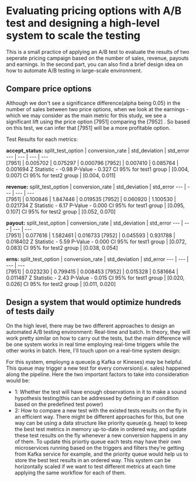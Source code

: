 # Evaluating pricing options with A/B test and designing a high-level system to scale the testing    
This is a small practice of applying an A/B test to evaluate the results of two seperate pricing campaign based on the number of sales, revenue, payouts and earnings. In the second part, you can also find a brief design idea on how to automate A/B testing in large-scale environment.  

## Compare price options 
Although we don't see a significance difference(alpha being 0.05) in the number of sales between two price options, when we look at the earnings - which we may consider as the main metric for this study, we see a significant lift using the price option  [7951]  comparing the  [7952] . So based on this test, we can infer that  [7951]  will be a more profitable option.

Test Results for each metrics: 

**accept_status:** 
split_test_option | conversion_rate | std_deviation | std_error
--- | --- | --- | ---                                            
[7951] | 0.005702 | 0.075297 | 0.000796
[7952] | 0.007410 | 0.085764 | 0.001694
Z Statistic - -0.98
P-Value - 0.327
CI 95% for test1 group | [0.004, 0.007]
CI 95% for test2 group | [0.004, 0.011]


**revenue:**
split_test_option | conversion_rate | std_deviation | std_error
--- | --- | --- | ---                                          
[7951] | 0.100846 | 1.847446 | 0.019535
[7952] | 0.060920 | 1.100530 | 0.021734
Z Statistic - 6.17
P-Value - 0.000
CI 95% for test1 group | [0.095, 0.107]
CI 95% for test2 group | [0.052, 0.070]


**payout:**
split_test_option | conversion_rate | std_deviation | std_error
--- | --- | --- | ---                                            
[7951] | 0.077616 | 1.582461 | 0.016733
[7952] | 0.045593 | 0.931788 | 0.018402
Z Statistic - 5.59
P-Value - 0.000
CI 95% for test1 group | [0.072, 0.083]
CI 95% for test2 group | [0.038, 0.054]


**erns:**
split_test_option | conversion_rate | std_deviation | std_error
--- | --- | --- | ---                                           
[7951] | 0.023230 | 0.799415 | 0.008453
[7952] | 0.015328 | 0.581664 | 0.011487
Z Statistic - 2.43
P-Value - 0.015
CI 95% for test1 group | [0.020, 0.026]
CI 95% for test2 group | [0.011, 0.020]


## Design a system that would optimize hundreds of tests daily  
On the high level, there may be two different approaches to design an automated A/B testing environment: Real-time and batch. In theory, they will work pretty similar on how to carry out the tests, but the main difference will be one system works in real time employing real-time triggers while the other works in batch. Here, I'll touch upon on a real-time system design:    

For this system, employng a queue(e.g Kafka or Kineses) may be helpful. This queue may trigger a new test for every conversion(i.e. sales) happened along the pipeline. Here the two important factors to take into consideration would be:
- 1: Whether the test will have enough observations in it to make a sound hypothesis testing(this can be addressed by defining an if condition based on the predefined test power)
- 2: How to compare a new test with the existed tests results on the fly in an efficient way. There might be different approaches for this, but one way can be using a data structure like priority queue(e.g. heap) to keep the best test metrics in memory up-to-date in ordered way, and update these test results on the fly whenever a new conversion happens in any of them. To update this priortiy queue each tests may have their own microservices running based on the triggers and filters they're getting from Kafka service for example, and the priority queue would help us to store the best test results in an ordered way. This system can be horizontally scaled if we want to test different metrics at each time applying the same workflow for each of them.  